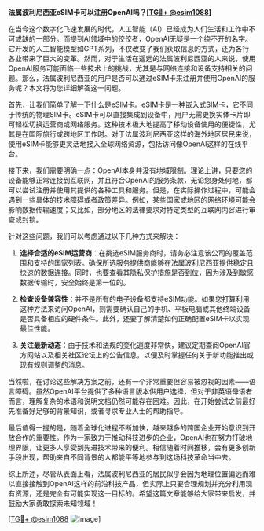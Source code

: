 **法属波利尼西亚eSIM卡可以注册OpenAI吗？[[TG💪+ @esim1088](https://t.me/s/esim1088)]**

在当今这个数字化飞速发展的时代，人工智能（AI）已经成为人们生活和工作中不可或缺的一部分。而提到AI领域中的佼佼者，OpenAI无疑是一个绕不开的名字。它开发的人工智能模型如GPT系列，不仅改变了我们获取信息的方式，还为各行各业带来了巨大的变革。然而，对于生活在遥远的法属波利尼西亚的人来说，使用OpenAI服务可能面临一些技术上的挑战，尤其是与网络连接和设备支持相关的问题。那么，法属波利尼西亚的用户是否可以通过eSIM卡来注册并使用OpenAI的服务呢？本文将为您详细解答这一问题。

首先，让我们简单了解一下什么是eSIM卡。eSIM卡是一种嵌入式SIM卡，它不同于传统的物理SIM卡。eSIM卡可以直接集成到设备中，用户无需更换实体卡片即可轻松切换运营商或网络服务。这种技术极大地提高了移动设备使用的便捷性，尤其是在国际旅行或跨地区工作时。对于法属波利尼西亚这样的海外地区居民来说，使用eSIM卡能够更灵活地接入全球网络资源，包括访问像OpenAI这样的在线平台。

接下来，我们需要明确一点：OpenAI本身并没有地域限制。理论上讲，只要您的设备能够正常连接到互联网，并且符合OpenAI的服务条款，无论您身处何地，都可以尝试注册并使用其提供的各种工具和服务。但是，在实际操作过程中，可能会遇到一些具体的技术障碍或者政策差异。例如，某些国家或地区的网络环境可能会影响数据传输速度；又比如，部分地区的法律要求对特定类型的互联网内容进行审查或封锁。

针对这些问题，我们可以考虑通过以下几种方式来解决：

1. **选择合适的eSIM运营商**：在挑选eSIM服务商时，请务必注意该公司的覆盖范围和支持的国家列表。确保所选服务提供商能够在法属波利尼西亚提供稳定且快速的数据连接。同时，也要查看其隐私保护措施是否到位，因为涉及到敏感数据传输时，安全始终是第一位的。

2. **检查设备兼容性**：并不是所有的电子设备都支持eSIM功能。如果您打算利用这种方法来访问OpenAI，则需要确认自己的手机、平板电脑或其他终端设备是否具备相应的硬件条件。此外，还要了解清楚如何正确配置eSIM卡以实现最佳性能。

3. **关注最新动态**：由于技术和法规的变化速度非常快，建议定期查阅OpenAI官方网站以及相关社区论坛上的公告信息，以便及时掌握任何关于新功能推出或现有规则调整的消息。

当然啦，在讨论这些解决方案之前，还有一个非常重要但容易被忽视的因素——语言障碍。虽然OpenAI平台提供了多种语言版本供用户选择，但对于非英语母语者而言，理解复杂的术语和说明文档仍然可能存在困难。因此，在开始尝试之前最好先准备好足够的背景知识，或者寻求专业人士的帮助指导。

最后值得一提的是，随着全球化进程不断加快，越来越多的跨国企业开始意识到开放合作的重要性。作为一家致力于推动科技进步的企业，OpenAI也在努力打破地理界限，让更多人享受到先进技术带来的便利。相信随着时间推移，会有更多创新手段出现，帮助来自不同背景的人都能平等地参与到这场科技革命当中去。

综上所述，尽管从表面上看，法属波利尼西亚的居民似乎会因为地理位置偏远而难以直接接触到OpenAI这样的前沿科技产品，但实际上只要合理规划并充分利用现有资源，还是完全有可能实现这一目标的。希望这篇文章能够给大家带来启发，并鼓励大家勇敢探索未知领域！

[[TG💪+ @esim1088](https://t.me/s/esim1088) ![Image](https://i.postimg.cc/4NQfJmqS/Snipaste-2025-05-13-00-14-12.png)]